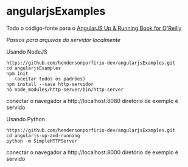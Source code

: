 angularjsExamples
========================

Todo o código-fonte para o [AngularJS Up & Running Book for O'Reilly](http://shop.oreilly.com/product/0636920033486.do)

*Passos para arquivos do servidor localmente*

Usando NodeJS
```
https://github.com/hendersonporfirio-dev/angularjsExamples.git
cd angularjsExamples
npm init
   (aceitar todos os padrões)
npm install --save http-servidor
nó node_modules/http-server/bin/http-server
```

conectar o navegador a http://localhost:8080
diretório de exemplo é servido

Usando Python

```
https://github.com/hendersonporfirio-dev/angularjsExamples.git
cd angularjs-up-and-running
python -m SimpleHTTPServer
```

conectar o navegador a http://localhost:8000
diretório de exemplo é servido
